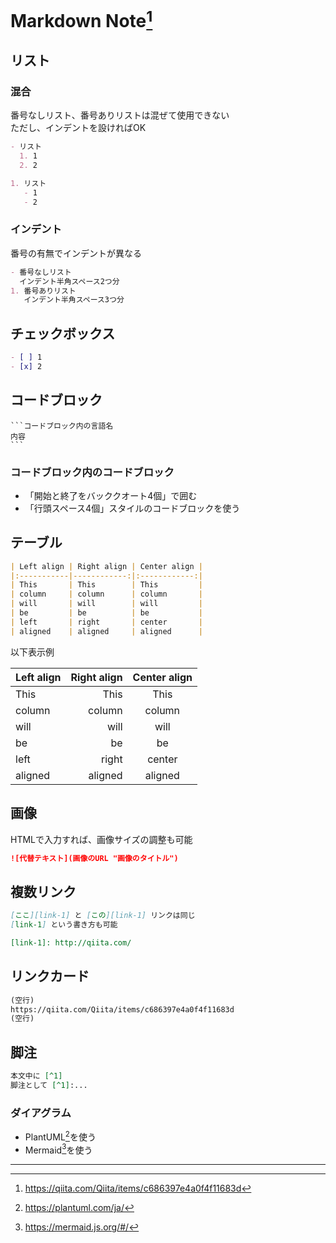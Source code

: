 # Markdown Note[^1]

## リスト

### 混合

番号なしリスト、番号ありリストは混ぜて使用できない  
ただし、インデントを設ければOK  

```markdown
- リスト
  1. 1
  2. 2

1. リスト
   - 1
   - 2
```

### インデント

番号の有無でインデントが異なる

```markdown
- 番号なしリスト
  インデント半角スペース2つ分
1. 番号ありリスト
   インデント半角スペース3つ分
```

## チェックボックス

```markdown
- [ ] 1
- [x] 2
```

## コードブロック

````text
```コードブロック内の言語名
内容
```
````

### コードブロック内のコードブロック

- 「開始と終了をバッククオート4個」で囲む
- 「行頭スペース4個」スタイルのコードブロックを使う

## テーブル

```markdown
| Left align | Right align | Center align |
|:-----------|------------:|:------------:|
| This       | This        | This         |
| column     | column      | column       |
| will       | will        | will         |
| be         | be          | be           |
| left       | right       | center       |
| aligned    | aligned     | aligned      |
```

以下表示例

| Left align | Right align | Center align |
|:-----------|------------:|:------------:|
| This       | This        | This         |
| column     | column      | column       |
| will       | will        | will         |
| be         | be          | be           |
| left       | right       | center       |
| aligned    | aligned     | aligned      |

## 画像

HTMLで入力すれば、画像サイズの調整も可能

```markdown
![代替テキスト](画像のURL "画像のタイトル")
```

## 複数リンク

```markdown
[ここ][link-1] と [この][link-1] リンクは同じ
[link-1] という書き方も可能

[link-1]: http://qiita.com/
```

## リンクカード

```markdown
(空行)
https://qiita.com/Qiita/items/c686397e4a0f4f11683d
(空行)
```

## 脚注

```markdown
本文中に [^1]
脚注として [^1]:...
```

### ダイアグラム

- PlantUML[^2]を使う
- Mermaid[^3]を使う

---
[^1]: https://qiita.com/Qiita/items/c686397e4a0f4f11683d
[^2]: https://plantuml.com/ja/
[^3]: https://mermaid.js.org/#/
